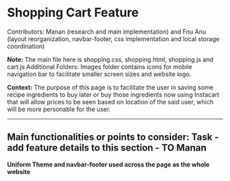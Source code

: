 # Shopping Cart Feature
Contributors: Manan (research and main implementation) and Fnu Anu (layout reorganization, navbar-footer, css implementation and local storage coordination)

**Note:** The main file here is shopping.css, shopping.html, shopping.js and cart.js
Additional Folders: Images folder contains icons for mobile navigation bar to 
facilitate smaller screen sizes and website logo. 

**Context:** The purpose of this page is to facilitate the user in saving some recipe ingredients to buy later or buy those ingredients now using Instacart that will allow prices to be seen based on location of the said user, which will be more personable for the user.

---
**Main functionalities or points to consider:**
  Task - add feature details to this section - TO Manan
---

**Uniform Theme and navbar-footer used across the page as the whole website**


